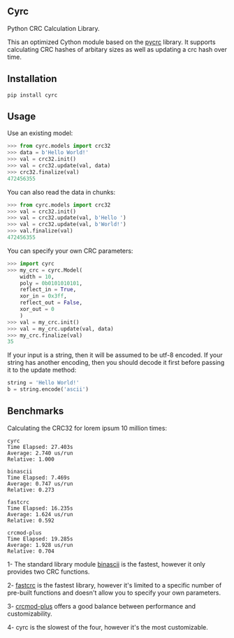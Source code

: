 ## Cyrc

Python CRC Calculation Library.

This an optimized Cython module based on the [pycrc](https://github.com/tpircher/pycrc) library. It supports calculating CRC hashes of arbitary sizes as well as updating a crc hash over time.

## Installation

`pip install cyrc`

## Usage

Use an existing model:

```python
>>> from cyrc.models import crc32
>>> data = b'Hello World!'
>>> val = crc32.init()
>>> val = crc32.update(val, data)
>>> crc32.finalize(val)
472456355
```

You can also read the data in chunks:

```python
>>> from cyrc.models import crc32
>>> val = crc32.init()
>>> val = crc32.update(val, b'Hello ')
>>> val = crc32.update(val, b'World!')
>>> val.finalize(val)
472456355
```

You can specify your own CRC parameters:

```python
>>> import cyrc
>>> my_crc = cyrc.Model(
	width = 10,
	poly = 0b0101010101,
	reflect_in = True,
	xor_in = 0x3ff,
	reflect_out = False,
	xor_out = 0
	)
>>> val = my_crc.init()
>>> val = my_crc.update(val, data)
>>> my_crc.finalize(val)
35
```

If your input is a string, then it will be assumed to be utf-8 encoded. If your string has another encoding, then you should decode it first before passing it to the update method:

```python
string = 'Hello World!'
b = string.encode('ascii')
```

## Benchmarks

Calculating the CRC32 for lorem ipsum 10 million times:

```
cyrc
Time Elapsed: 27.403s
Average: 2.740 us/run
Relative: 1.000

binascii
Time Elapsed: 7.469s
Average: 0.747 us/run
Relative: 0.273

fastcrc
Time Elapsed: 16.235s
Average: 1.624 us/run
Relative: 0.592

crcmod-plus
Time Elapsed: 19.285s
Average: 1.928 us/run
Relative: 0.704
```

1- The standard library module [binascii](https://docs.python.org/3/library/binascii.html) is the fastest, however it only provides two CRC functions.

2- [fastcrc](https://github.com/overcat/fastcrc) is the fastest library, however it's limited to a specific number of pre-built functions and doesn't allow you to specify your own parameters.

3- [crcmod-plus](https://github.com/ntamas/crcmod-plus) offers a good balance between performance and customizability.

4- cyrc is the slowest of the four, however it's the most customizable.
